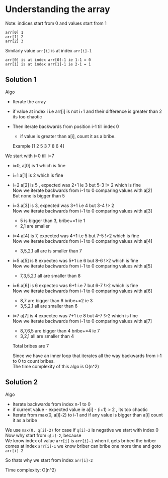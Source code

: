 # Understanding the array
Note: indices start from 0 and values start from 1
```
arr[0] 1
arr[1] 2
arr[2] 3
```

Similarly value `arr[i]` is at index `arr[i]-1`<br>
```
arr[0] is at index arr[0]-1 ie 1-1 = 0
arr[1] is at index arr[1]-1 ie 2-1 = 1
```

## Solution 1

Algo
* Iterate the array
* if value at index i i.e arr[i] is not i+1 and their difference is greater than 2 its too chaotic
* Then iterate backwards from position i-1 till index 0
  * if value is greater than a[i], count it as a bribe.

  Example
  [1 2 5 3 7 8 6 4]

We start with i=0 till i=7
* i=0, a[0] is 1 which is fine
* i=1 a[1] is 2 which is fine
* i=2 a[2] is 5 , expected was 2+1 ie 3 but 5-3 !> 2 which is fine <br>
  Now we iterate backwards from i-1 to 0 comparing values with a[2]<br>
  But none is bigger than 5
* i=3 a[3] is 3, expected was 3+1 i.e 4 but 3-4 !> 2<br>
  Now we iterate backwards from i-1 to 0 comparing values with a[3]<br>
  * 5 is bigger than 3, bribe+=1 ie 1
  * 2,1 are smaller
 
* i=4 a[4] is 7, expected was 4+1 i.e 5 but 7-5 !>2 which is fine <br>
  Now we iterate backwards from i-1 to 0 comparing values with a[4]<br>
  * 3,5,2,1 all are is smaller than 7 
* i=5 a[5] is 8 expectec was 5+1 i.e 6 but 8-6 !>2 which is fine<br> 
  Now we iterate backwards from i-1 to 0 comparing values with a[5]<br>
  * 7,3,5,2,1 all are smaller than 8
* i=6 a[6] is 6 expectec was 6+1 i.e 7 but 6-7 !>2 which is fine<br> 
  Now we iterate backwards from i-1 to 0 comparing values with a[6]<br>
  * 8,7 are bigger than 6 bribe+=2 ie 3
  * 3,5,2,1 all are smaller than 6
* i=7 a[7] is 4 expectec was 7+1 i.e 8 but 4-7 !>2 which is fine<br> 
  Now we iterate backwards from i-1 to 0 comparing values with a[7]<br>
  * 8,7,6,5 are bigger than 4 bribe+=4 ie 7
  * 3,2,1 all are smaller than 4

  Total bribes are 7


  Since we have an inner loop that iterates all the way backwards from i-1 to 0 to count bribes.<br>
  The time complexity of this algo is O(n^2)

## Solution 2

Algo
* Iterate backwards from index n-1 to 0 
* if current value - expected value ie a[i] - (i+1) > 2 , its too chaotic
* Iterate from max(0, a[i]-2) to i-1 and if any value is bigger than a[i] count it as a bribe

We use `max(0, q[i]-2)` for case if `q[i]-2` is negative we start with index 0 <br>
Now why start from `q[i]-2`, because <br>
We know index of value `arr[i]` is `arr[i]-1`
when it gets bribed the briber comes at index `arr[i]-1`
we know briber can bribe one more time and goto `arr[i]-2`

So thats why we start from index `arr[i]-2`

Time complexity: O(n^2) 

 
